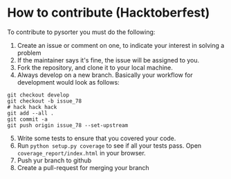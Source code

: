 # How to contribute  (Hacktoberfest)
To contribute to pysorter you must do the following:

1. Create an issue or comment on one, to indicate your interest in 
solving a problem
2. If the maintainer says it's fine, the issue will be assigned to you.
3. Fork the repository, and clone it to your local machine.
4. Always develop on a new branch. Basically your workflow for development
would look as follows:
```
git checkout develop
git checkout -b issue_78
# hack hack hack
git add --all .
git commit -a
git push origin issue_78 --set-upstream
```
5. Write some tests to ensure that you covered your code.
6. Run `python setup.py coverage` to see if all your tests pass.
Open `coverage_report/index.html` in your browser. 
7. Push yur branch to github
8. Create a pull-request for merging your branch
